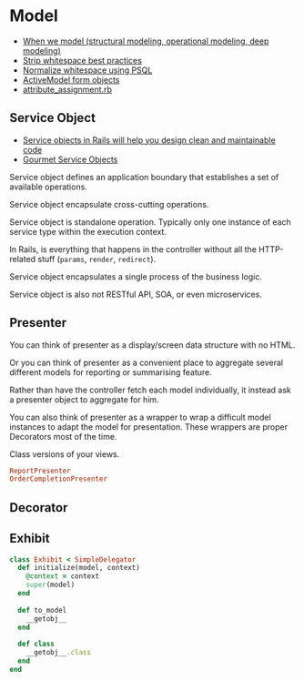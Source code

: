 # Model

* [When we model (structural modeling, operational modeling, deep modeling)](http://therealadam.com/2015/06/30/when-we-model/)
* [Strip whitespace best practices](http://stackoverflow.com/questions/3268053/rails-before-validation-strip-whitespace-best-practices)
* [Normalize whitespace using PSQL](https://wiki.postgresql.org/wiki/Normalize_whitespace)
* [ActiveModel form objects](https://robots.thoughtbot.com/activemodel-form-objects)
* [attribute_assignment.rb](https://github.com/rails/rails/blob/master/activemodel/lib/active_model/attribute_assignment.rb)

## Service Object

* [Service objects in Rails will help you design clean and maintainable code](https://www.netguru.co/blog/service-objects-in-rails-will-help)
* [Gourmet Service Objects](http://brewhouse.io/blog/2014/04/30/gourmet-service-objects.html)

Service object defines an application boundary that establishes a set of available operations.

Service object encapsulate cross-cutting operations.

Service object is standalone operation. Typically only one instance of each service type within the execution context.

In Rails, is everything that happens in the controller without all the HTTP-related stuff (`params`, `render`, `redirect`).

Service object encapsulates a single process of the business logic.

Service object is also not RESTful API, SOA, or even microservices.

## Presenter

You can think of presenter as a display/screen data structure with no HTML.

Or you can think of presenter as a convenient place to aggregate several different models for reporting or summarising feature.

Rather than have the controller fetch each model individually, it instead ask a presenter object to aggregate for him.

You can also think of presenter as a wrapper to wrap a difficult model instances to adapt the model for presentation. These wrappers are proper Decorators most of the time.

Class versions of your views.

```ruby
ReportPresenter
OrderCompletionPresenter
```

## Decorator

## Exhibit

```ruby
class Exhibit < SimpleDelegator
  def initialize(model, context)
    @context = context
    super(model)
  end
  
  def to_model
    __getobj__
  end
  
  def class
    __getobj__.class
  end
end
```